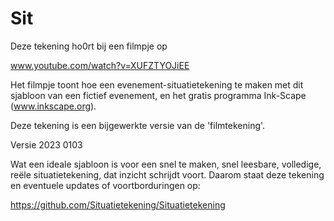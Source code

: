 # Sit

Deze tekening ho0rt bij een filmpje op 

www.youtube.com/watch?v=XUFZTYOJiEE


Het filmpje toont hoe een evenement-situatietekening te maken
met dit sjabloon van een fictief evenement,
en het gratis programma Ink-Scape (www.inkscape.org).



Deze tekening is een bijgewerkte versie van de 'filmtekening'.

Versie 2023 0103


Wat een ideale sjabloon is voor een snel te maken, snel leesbare, volledige, 
reële situatietekening, dat inzicht schrijdt voort. Daarom staat deze tekening 
en eventuele updates of voortborduringen op:

https://github.com/Situatietekening/Situatietekening
